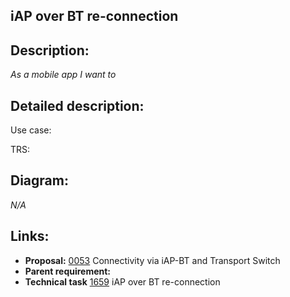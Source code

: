 ## iAP over BT re-connection

## Description:

_As a mobile app I want to_ 

## Detailed description:

Use case: []()  

TRS: []()

## Diagram:

_N/A_

## Links:

- **Proposal:** [0053](https://github.com/smartdevicelink/sdl_evolution/blob/master/proposals/0053-Connectivity-via-iAP-BT-and-Transport-Switch.md) Connectivity via iAP-BT and Transport Switch
- **Parent requirement:** 
- **Technical task** [1659](https://github.com/smartdevicelink/sdl_core/issues/1659) iAP over BT re-connection

